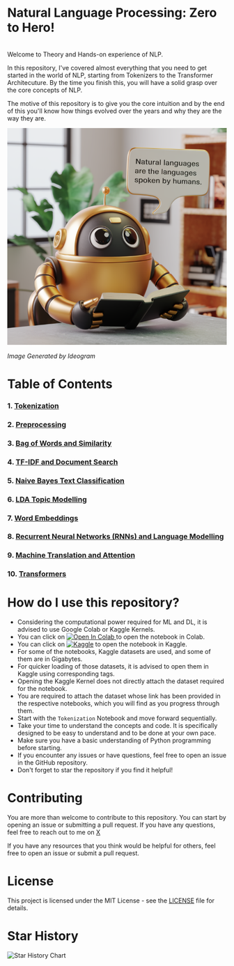 # Natural Language Processing: Zero to Hero!
<br>
Welcome to Theory and Hands-on experience of NLP.

In this repository, I've covered almost everything that you need to get started in the world of NLP, starting from Tokenizers to the Transformer Architecuture. By the time you finish this, you will have a solid grasp over the core concepts of NLP.

The motive of this repository is to give you the core intuition and by the end of this you'll know how things evolved over the years and why they are the way they are.


![alt text](./assets/hero.png)

*Image Generated by Ideogram*

# Table of Contents
### 1. [Tokenization](./Notebooks/01_Tokenization.ipynb)
### 2. [Preprocessing](./Notebooks/02_Pre_Processing.ipynb)
### 3. [Bag of Words and Similarity](./Notebooks/03_BOW_Similarity.ipynb)
### 4. [TF-IDF and Document Search](./Notebooks/04_TFIDF_DocSearch.ipynb)
### 5. [Naive Bayes Text Classification](./Notebooks/05_NaiveBayes_TextClf.ipynb)
### 6. [LDA Topic Modelling](./Notebooks/06_LDA_TopicModelling.ipynb)
### 7. [Word Embeddings](./Notebooks/07_Word_Embeddings.ipynb)
### 8. [Recurrent Neural Networks (RNNs) and Language Modelling](./Notebooks/08_RNNs_LMs.ipynb)
### 9. [Machine Translation and Attention](./Notebooks/09_Machine_Translation_Attention.ipynb)
### 10. [Transformers](./Notebooks/10_Transformers.ipynb)

# How do I use this repository?
* Considering the computational power required for ML and DL, it is advised to use Google Colab or Kaggle Kernels.
* You can click on <a target="_blank" href="https://colab.research.google.com/github/JUSTSUJAY/NLP_One_Shot/blob/main/Notebooks/01_Tokenization.ipynb">
  <img src="https://colab.research.google.com/assets/colab-badge.svg" alt="Open In Colab"/>
</a> to open the notebook in Colab.
* You can click on [![Kaggle](https://kaggle.com/static/images/open-in-kaggle.svg)](https://kaggle.com/kernels/welcome?src=https://github.com/JUSTSUJAY/NLP_One_Shot/blob/main/Notebooks/01_Tokenization.ipynb) to open the notebook in Kaggle.
* For some of the notebooks, Kaggle datasets are used, and some of them are in Gigabytes.
* For quicker loading of those datasets, it is advised to open them in Kaggle using corresponding tags.
* Opening the Kaggle Kernel does not directly attach the dataset required for the notebook.
* You are required to attach the dataset whose link has been provided in the respective notebooks, which you will find as you progress through them.
* Start with the `Tokenization` Notebook and move forward sequentially.
* Take your time to understand the concepts and code. It is specifically designed to be easy to understand and to be done at your own pace.
* Make sure you have a basic understanding of Python programming before starting.
* If you encounter any issues or have questions, feel free to open an issue in the GitHub repository.
* Don't forget to star the repository if you find it helpful!

# Contributing
You are more than welcome to contribute to this repository. You can start by opening an issue or submitting a pull request. If you have any questions, feel free to reach out to me on [X](https://x.com/sujay_kapadnis)

If you have any resources that you think would be helpful for others, feel free to open an issue or submit a pull request.

# License
This project is licensed under the MIT License - see the [LICENSE](LICENSE) file for details.

# Star History

<picture>
  <source
    media="(prefers-color-scheme: dark)"
    srcset="
      https://api.star-history.com/svg?repos=justsujay/nlp-zero-to-hero&type=Date&theme=dark
    "
  />
  <img
    alt="Star History Chart"
    src="https://api.star-history.com/svg?repos=justsujay/nlp-zero-to-hero&type=Date"
  />
</picture>



